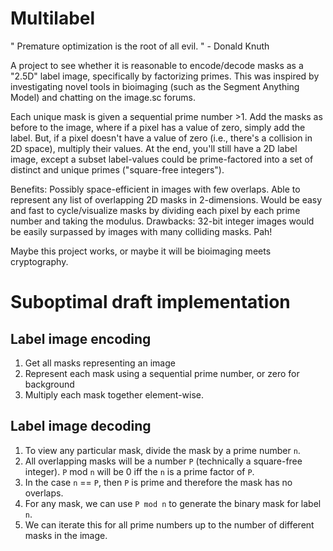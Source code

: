 # Multilabel
" Premature optimization is the root of all evil. " - Donald Knuth

A project to see whether it is reasonable to encode/decode masks as a "2.5D" label image, specifically by factorizing primes. This was inspired by investigating novel tools in bioimaging (such as the Segment Anything Model) and chatting on the image.sc forums.

Each unique mask is given a sequential prime number >1. Add the masks as before to the image, where if a pixel has a value of zero, simply add the label. But, if a pixel doesn't have a value of zero (i.e., there's a collision in 2D space), multiply their values. At the end, you'll still have a 2D label image, except a subset label-values could be prime-factored into a set of distinct and unique primes ("square-free integers").

Benefits: Possibly space-efficient in images with few overlaps. Able to represent any list of overlapping 2D masks in 2-dimensions. Would be easy and fast to cycle/visualize masks by dividing each pixel by each prime number and taking the modulus.
Drawbacks: 32-bit integer images would be easily surpassed by images with many colliding masks. Pah!

Maybe this project works, or maybe it will be bioimaging meets cryptography.

# Suboptimal draft implementation
## Label image encoding
1) Get all masks representing an image
2) Represent each mask using a sequential prime number, or zero for background 
3) Multiply each mask together element-wise.

## Label image decoding
1) To view any particular mask, divide the mask by a prime number `n`. 
2) All overlapping masks will be a number `P` (technically a square-free integer). `P` mod `n` will be 0 iff the `n` is a prime factor of `P`.
3) In the case `n` == `P`, then `P` is prime and therefore the mask has no overlaps.
4) For any mask, we can use `P mod n` to generate the binary mask for label `n`.
5) We can iterate this for all prime numbers up to the number of different masks in the image.
